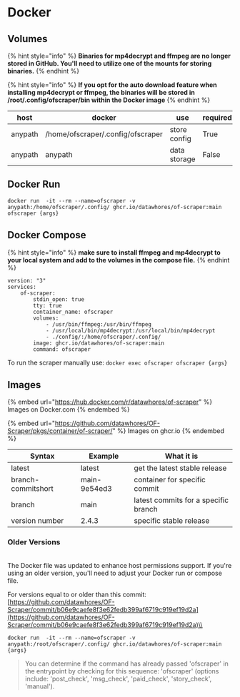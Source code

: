 # Docker

## Volumes



{% hint style="info" %}
**Binaries for mp4decrypt and ffmpeg are no longer stored in GitHub. You'll need to utilize one of the mounts for storing binaries.**
{% endhint %}

{% hint style="info" %}
**If you opt for the auto download feature when installing mp4decrypt or ffmpeg, the binaries will be stored in /root/.config/ofscraper/bin within the Docker image**
{% endhint %}



| host    | docker                            | use          | required |
| ------- | --------------------------------- | ------------ | -------- |
| anypath | /home/ofscraper/.config/ofscraper | store config | True     |
| anypath | anypath                           | data storage | False    |

## Docker Run

```
docker run  -it --rm --name=ofscraper -v anypath:/home/ofscraper/.config/ ghcr.io/datawhores/of-scraper:main ofscraper {args}
```

## Docker Compose

{% hint style="info" %}
**make sure to install ffmpeg and mp4decrypt to your local system and add to the volumes in the compose file.**
{% endhint %}

```
version: "3"
services:
    of-scraper:
        stdin_open: true
        tty: true
        container_name: ofscraper
        volumes:
            - /usr/bin/ffmpeg:/usr/bin/ffmpeg
            - /usr/local/bin/mp4decrypt:/usr/local/bin/mp4decrypt
            - ./config/:/home/ofscraper/.config/
        image: ghcr.io/datawhores/of-scraper:main
        command: ofscraper
```

To run the scraper manually use: `docker exec ofscraper ofscraper {args}`



## Images

{% embed url="https://hub.docker.com/r/datawhores/of-scraper" %}
Images on Docker.com
{% endembed %}

{% embed url="https://github.com/datawhores/OF-Scraper/pkgs/container/of-scraper/" %}
Images on ghcr.io
{% endembed %}

| Syntax             | Example      | What it is                           |
| ------------------ | ------------ | ------------------------------------ |
| latest             | latest       | get the latest stable release        |
| branch-commitshort | main-9e54ed3 | container for specific commit        |
| branch             | main         | latest commits for a specific branch |
| version number     | 2.4.3        | specific stable release              |

### Older Versions

\
The Docker file was updated to enhance host permissions support. If you're using an older version, you'll need to adjust your Docker run or compose file.

For versions equal to or older than this commit: [https://github.com/datawhores/OF-Scraper/commit/b06e9caefe8f3e62fedb399af6719c919ef19d2a](https://github.com/datawhores/OF-Scraper/commit/b06e9caefe8f3e62fedb399af6719c919ef19d2a)\\

```
docker run  -it --rm --name=ofscraper -v anypath:/root/ofscraper/.config/ ghcr.io/datawhores/of-scraper:main {args}
```

> You can determine if the command has already passed 'ofscraper' in the entrypoint by checking for this sequence: 'ofscraper' (options include: 'post\_check', 'msg\_check', 'paid\_check', 'story\_check', 'manual').
